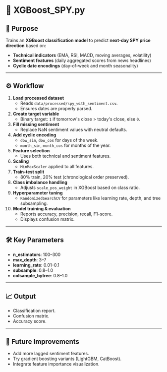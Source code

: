 # 🐍 XGBoost_SPY.py

## 📌 Purpose
Trains an **XGBoost classification model** to predict **next-day SPY price direction** based on:
- **Technical indicators** (EMA, RSI, MACD, moving averages, volatility)
- **Sentiment features** (daily aggregated scores from news headlines)
- **Cyclic date encodings** (day-of-week and month seasonality)

---

## ⚙️ Workflow
1. **Load processed dataset**
   - Reads `data/processed/spy_with_sentiment.csv`.
   - Ensures dates are properly parsed.
2. **Create target variable**
   - Binary target: `1` if tomorrow's close > today's close, else `0`.
3. **Fill missing sentiment**
   - Replace NaN sentiment values with neutral defaults.
4. **Add cyclic encoding**
   - `dow_sin`, `dow_cos` for days of the week.
   - `month_sin`, `month_cos` for months of the year.
5. **Feature selection**
   - Uses both technical and sentiment features.
6. **Scaling**
   - `MinMaxScaler` applied to all features.
7. **Train-test split**
   - 80% train, 20% test (chronological order preserved).
8. **Class imbalance handling**
   - Adjusts `scale_pos_weight` in XGBoost based on class ratio.
9. **Hyperparameter tuning**
   - `RandomizedSearchCV` for parameters like learning rate, depth, and tree subsampling.
10. **Model training & evaluation**
    - Reports accuracy, precision, recall, F1-score.
    - Displays confusion matrix.

---

## 🛠 Key Parameters
- **n_estimators**: 100–300
- **max_depth**: 3–7
- **learning_rate**: 0.01–0.1
- **subsample**: 0.8–1.0
- **colsample_bytree**: 0.8–1.0

---

## 📈 Output
- Classification report.
- Confusion matrix.
- Accuracy score.

---

## 🔮 Future Improvements
- Add more lagged sentiment features.
- Try gradient boosting variants (LightGBM, CatBoost).
- Integrate feature importance visualization.

